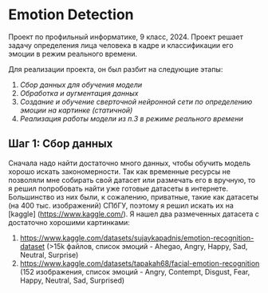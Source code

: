 # Emotion Detection 
Проект по профильный информатике, 9 класс, 2024.
Проект решает задачу определения лица человека в кадре и классификации его эмоции в режим реального времени.

Для реализации проекта, он был разбит на следующие этапы:
  1. *Сбор данных для обучения модели*
  2. *Обработка и аугментация данных*
  3. *Создание и обучение сверточной нейронной сети по определению эмоции на картинке (статичной)*
  4. *Реализация работы модели из п.3 в режиме реального времени*

## Шаг 1: Сбор данных
Сначала надо найти достаточно много данных, чтобы обучить модель хорошо искать закономерности. Так как временные ресурсы не позволяли мне собирать свой датасет или размечать его в вручную, то я решил попробовать найти уже готовые датасеты в интернете.
Большинство из них были, к сожалению, приватные, такие как датасеты (на 400 тыс. изображений) СПбГУ, поэтому я решил искать их на [kaggle] (https://www.kaggle.com/). Я нашел два размеченных датасета с достаточно хорошими картинками:
  1. https://www.kaggle.com/datasets/sujaykapadnis/emotion-recognition-dataset (>15k файлов, список эмоций - Ahegao, Angry, Happy, Sad, Neutral, Surprise)
  2. https://www.kaggle.com/datasets/tapakah68/facial-emotion-recognition (152 изображения, список эмоций - Angry, Contempt, Disgust, Fear, Happy, Neutral, Sad, Surprised)
